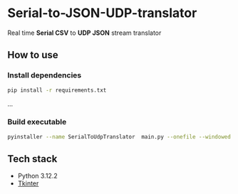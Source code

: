 # Serial-to-JSON-UDP-translator
Real time **Serial CSV** to **UDP JSON** stream translator

<!-- ## General schema
![General schema](img/general-schema.png) -->

## How to use
### Install dependencies
```bash
pip install -r requirements.txt
```

...

### Build executable
```bash
pyinstaller --name SerialToUdpTranslator  main.py --onefile --windowed
```

## Tech stack
- Python 3.12.2
- [Tkinter](https://docs.python.org/3/library/tkinter.html)
